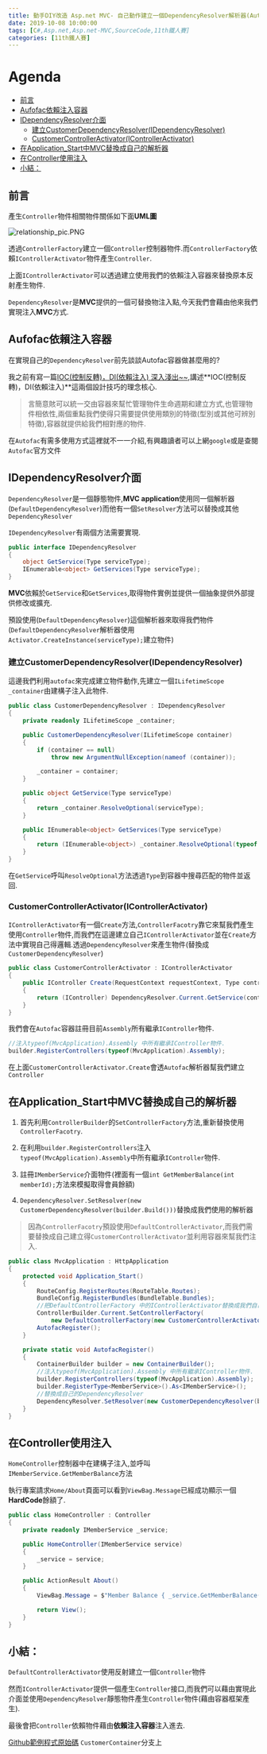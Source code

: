 ```yaml
---
title: 動手DIY改造 Asp.net MVC- 自己動作建立一個DependencyResolver解析器(Autofac) (第27天)
date: 2019-10-08 10:00:00
tags: [C#,Asp.net,Asp.net-MVC,SourceCode,11th鐵人賽]
categories: [11th鐵人賽]
---
```


# Agenda<!-- omit in toc -->
- [前言](#%e5%89%8d%e8%a8%80)
- [Aufofac依賴注入容器](#aufofac%e4%be%9d%e8%b3%b4%e6%b3%a8%e5%85%a5%e5%ae%b9%e5%99%a8)
- [IDependencyResolver介面](#idependencyresolver%e4%bb%8b%e9%9d%a2)
  - [建立CustomerDependencyResolver(IDependencyResolver)](#%e5%bb%ba%e7%ab%8bcustomerdependencyresolveridependencyresolver)
  - [CustomerControllerActivator(IControllerActivator)](#customercontrolleractivatoricontrolleractivator)
- [在Application_Start中MVC替換成自己的解析器](#%e5%9c%a8applicationstart%e4%b8%admvc%e6%9b%bf%e6%8f%9b%e6%88%90%e8%87%aa%e5%b7%b1%e7%9a%84%e8%a7%a3%e6%9e%90%e5%99%a8)
- [在Controller使用注入](#%e5%9c%a8controller%e4%bd%bf%e7%94%a8%e6%b3%a8%e5%85%a5)
- [小結：](#%e5%b0%8f%e7%b5%90)

## 前言

產生`Controller`物件相關物件關係如下面**UML圖**

![relationship_pic.PNG](https://raw.githubusercontent.com/isdaniel/MyBlog/master/source/images/itHelp/13/IOC_Asp.netMVC.png)

透過`ControllerFactory`建立一個`Controller`控制器物件.而`ControllerFactory`依賴`IControllerActivator`物件產生`Controller`.

上面`IControllerActivator`可以透過建立使用我們的依賴注入容器來替換原本反射產生物件.

`DependencyResolver`是**MVC**提供的一個可替換物注入點,今天我們會藉由他來我們實現注入**MVC**方式.

## Aufofac依賴注入容器

在實現自己的`DependencyResolver`前先談談Autofac容器做甚麼用的?

我之前有寫一篇[IOC(控制反轉)，DI(依賴注入) 深入淺出~~](https://isdaniel.github.io/ioc-di.html),講述**IOC(控制反轉)，DI(依賴注入)**這兩個設計技巧的理念核心.

> 言簡意賅可以統一交由容器來幫忙管理物件生命週期和建立方式,也管理物件相依性,兩個重點我們使得只需要提供使用類別的特徵(型別或其他可辨別特徵),容器就提供給我們相對應的物件.

在`Autofac`有需多使用方式這裡就不一一介紹,有興趣讀者可以上網`google`或是查閱`Autofac`官方文件

## IDependencyResolver介面

`DependencyResolver`是一個靜態物件,**MVC application**使用同一個解析器(`DefaultDependencyResolver`)而他有一個`SetResolver`方法可以替換成其他`DependencyResolver`

`IDependencyResolver`有兩個方法需要實現.

```csharp
public interface IDependencyResolver
{
    object GetService(Type serviceType);
    IEnumerable<object> GetServices(Type serviceType);
}
```

**MVC**依賴於`GetService`和`GetServices`,取得物件實例並提供一個抽象提供外部提供修改或擴充.

預設使用(`DefaultDependencyResolver`)這個解析器來取得我們物件(`DefaultDependencyResolver`解析器使用`Activator.CreateInstance(serviceType);`建立物件)

### 建立CustomerDependencyResolver(IDependencyResolver)

這邊我們利用`autofac`來完成建立物件動作,先建立一個`ILifetimeScope _container`由建構子注入此物件.

```csharp
public class CustomerDependencyResolver : IDependencyResolver
{
    private readonly ILifetimeScope _container;

    public CustomerDependencyResolver(ILifetimeScope container)
    {
        if (container == null)
            throw new ArgumentNullException(nameof (container));

        _container = container;
    }

    public object GetService(Type serviceType)
    {
        return _container.ResolveOptional(serviceType);
    }

    public IEnumerable<object> GetServices(Type serviceType)
    {
        return (IEnumerable<object>) _container.ResolveOptional(typeof (IEnumerable<>).MakeGenericType(serviceType));
    }
}
```

在`GetService`呼叫`ResolveOptional`方法透過`Type`到容器中搜尋匹配的物件並返回.

### CustomerControllerActivator(IControllerActivator)

`IControllerActivator`有一個`Create`方法,`ControllerFacotry`靠它來幫我們產生使用`Controller`物件,而我們在這邊建立自己`IControllerActivator`並在`Create`方法中實現自己得邏輯.透過`DependencyResolver`來產生物件(替換成`CustomerDependencyResolver`)

```csharp
public class CustomerControllerActivator : IControllerActivator
{
    public IController Create(RequestContext requestContext, Type controllerType)
    {
        return (IController) DependencyResolver.Current.GetService(controllerType);
    }
}
```

我們會在`Autofac`容器註冊目前`Assembly`所有繼承`IController`物件.

```csharp
//注入typeof(MvcApplication).Assembly 中所有繼承IController物件.
builder.RegisterControllers(typeof(MvcApplication).Assembly);
```

在上面`CustomerControllerActivator.Create`會透`Autofac`解析器幫我們建立`Controller`

## 在Application_Start中MVC替換成自己的解析器

1. 首先利用`ControllerBuilder`的`SetControllerFactory`方法,重新替換使用`ControllerFacotry`.

2. 在利用`builder.RegisterControllers`注入`typeof(MvcApplication).Assembly`中所有繼承`IController`物件.

3. 註冊`IMemberService`介面物件(裡面有一個`int GetMemberBalance(int memberId);`方法來模擬取得會員餘額)

4. `DependencyResolver.SetResolver(new CustomerDependencyResolver(builder.Build()))`替換成我們使用的解析器

> 因為`ControllerFacotry`預設使用`DefaultControllerActivator`,而我們需要替換成自己建立得`CustomerControllerActivator`並利用容器來幫我們注入.

```csharp
public class MvcApplication : HttpApplication
{
    protected void Application_Start()
    {
        RouteConfig.RegisterRoutes(RouteTable.Routes);
        BundleConfig.RegisterBundles(BundleTable.Bundles);
        //把DefaultControllerFactory 中的IControllerActivator替換成我們自己寫的CustomerControllerActivator
        ControllerBuilder.Current.SetControllerFactory(
            new DefaultControllerFactory(new CustomerControllerActivator()));
        AutofacRegister();
    }

    private static void AutofacRegister()
    {
        ContainerBuilder builder = new ContainerBuilder();
        //注入typeof(MvcApplication).Assembly 中所有繼承IController物件.
        builder.RegisterControllers(typeof(MvcApplication).Assembly);
        builder.RegisterType<MemberService>().As<IMemberService>();
        //替換成自己的DependencyResolver
        DependencyResolver.SetResolver(new CustomerDependencyResolver(builder.Build()));
    }
}
```

## 在Controller使用注入

`HomeController`控制器中在建構子注入,並呼叫`IMemberService.GetMemberBalance`方法

執行專案請求`Home/About`頁面可以看到`ViewBag.Message`已經成功顯示一個**HardCode**餘額了.

```csharp
public class HomeController : Controller
{
    private readonly IMemberService _service;

    public HomeController(IMemberService service)
    {
        _service = service;
    }

    public ActionResult About()
    {
        ViewBag.Message = $"Member Balance { _service.GetMemberBalance(123)}";

        return View();
    }
}
```

## 小結：

`DefaultControllerActivator`使用反射建立一個`Controller`物件

然而`IControllerActivator`提供一個產生`Controller`接口,而我們可以藉由實現此介面並使用`DependencyResolver`靜態物件產生`Controller`物件(藉由容器框架產生).

最後會把`Controller`依賴物件藉由**依賴注入容器**注入進去.

[Github範例程式原始碼](https://github.com/isdaniel/ItHelp_MVC_10th/tree/CustomerContainer) `CustomerContainer`分支上